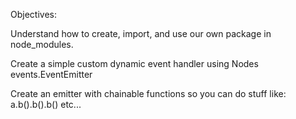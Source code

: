  Objectives:
  
  Understand how to create, import, and use our own package in node_modules.
  
  Create a simple custom dynamic event handler using Nodes events.EventEmitter
  
  Create an emitter with chainable functions so you can do stuff like:
      a.b().b().b() etc...
